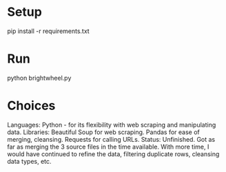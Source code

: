 # Setup
pip install -r requirements.txt

# Run
python brightwheel.py

# Choices
Languages: 
  Python - for its flexibility with web scraping and manipulating data.
Libraries: 
  Beautiful Soup for web scraping. 
  Pandas for ease of merging, cleansing. 
  Requests for calling URLs.
Status:
  Unfinished. Got as far as merging the 3 source files in the time available.
  With more time, I would have continued to refine the data, filtering duplicate rows, cleansing data types, etc.

